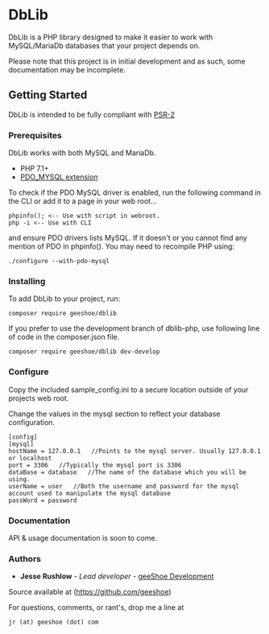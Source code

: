 # DbLib
DbLib is a PHP library designed to make it easier to work with MySQL/MariaDb 
databases that your project depends on.

Please note that this project is in initial development and as such, some documentation may be incomplete.

## Getting Started

DbLib is intended to be fully compliant with [PSR-2](https://www.php-fig.org/psr/psr-2/)

### Prerequisites

DbLib works with both MySQL and MariaDb.

* PHP 7.1+
* [PDO_MYSQL extension](http://php.net/manual/en/ref.pdo-mysql.php)

To check if the PDO MySQL driver is enabled, run the following command in the CLI or
  add it to a page in your web root...

```
phpinfo(); <-- Use with script in webroot.
php -i <-- Use with CLI
```
and ensure PDO drivers lists MySQL. If it doesn't or you cannot find any mention of PDO in phpinfo(). You may need to 
recompile PHP using:
```
./configure --with-pdo-mysql
```

### Installing

To add DbLib to your project, run:

```
composer require geeshoe/dblib
```

If you prefer to use the development branch of dblib-php, use following line of code in the composer.json file.

```
composer require geeshoe/dblib dev-develop
```

### Configure

Copy the included sample_config.ini to a secure location outside of your projects
 web root. 
 
Change the values in the mysql section to reflect your database configuration.

```
[config]
[mysql]
hostName = 127.0.0.1   //Points to the mysql server. Usually 127.0.0.1 or localhost 
port = 3306   //Typically the mysql port is 3306
dataBase = database   //The name of the database which you will be using.
userName = user   //Both the username and password for the mysql account used to manipulate the mysql database
passWord = password
```

### Documentation

API & usage documentation is soon to come.

### Authors

* **Jesse Rushlow** - *Lead developer* - [geeShoe Development](http://geeshoe.com)

Source available at (https://github.com/geeshoe)

For questions, comments, or rant's, drop me a line at 
```
jr (at) geeshoe (dot) com
```